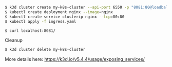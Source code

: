 ```bash
$ k3d cluster create my-k8s-cluster --api-port 6550 -p "8081:80@loadbalancer" --agents 2
$ kubectl create deployment nginx --image=nginx
$ kubectl create service clusterip nginx --tcp=80:80
$ kubectl apply -f ingress.yaml
```

```bash
$ curl localhost:8081/
```

Cleanup

```bash
$ k3d cluster delete my-k8s-cluster
```

More details here: https://k3d.io/v5.4.4/usage/exposing_services/


